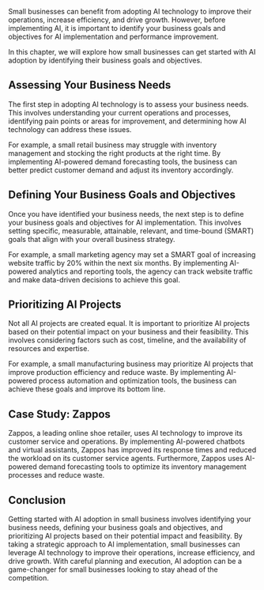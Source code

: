 

Small businesses can benefit from adopting AI technology to improve their operations, increase efficiency, and drive growth. However, before implementing AI, it is important to identify your business goals and objectives for AI implementation and performance improvement.

In this chapter, we will explore how small businesses can get started with AI adoption by identifying their business goals and objectives.

Assessing Your Business Needs
-----------------------------

The first step in adopting AI technology is to assess your business needs. This involves understanding your current operations and processes, identifying pain points or areas for improvement, and determining how AI technology can address these issues.

For example, a small retail business may struggle with inventory management and stocking the right products at the right time. By implementing AI-powered demand forecasting tools, the business can better predict customer demand and adjust its inventory accordingly.

Defining Your Business Goals and Objectives
-------------------------------------------

Once you have identified your business needs, the next step is to define your business goals and objectives for AI implementation. This involves setting specific, measurable, attainable, relevant, and time-bound (SMART) goals that align with your overall business strategy.

For example, a small marketing agency may set a SMART goal of increasing website traffic by 20% within the next six months. By implementing AI-powered analytics and reporting tools, the agency can track website traffic and make data-driven decisions to achieve this goal.

Prioritizing AI Projects
------------------------

Not all AI projects are created equal. It is important to prioritize AI projects based on their potential impact on your business and their feasibility. This involves considering factors such as cost, timeline, and the availability of resources and expertise.

For example, a small manufacturing business may prioritize AI projects that improve production efficiency and reduce waste. By implementing AI-powered process automation and optimization tools, the business can achieve these goals and improve its bottom line.

Case Study: Zappos
------------------

Zappos, a leading online shoe retailer, uses AI technology to improve its customer service and operations. By implementing AI-powered chatbots and virtual assistants, Zappos has improved its response times and reduced the workload on its customer service agents. Furthermore, Zappos uses AI-powered demand forecasting tools to optimize its inventory management processes and reduce waste.

Conclusion
----------

Getting started with AI adoption in small business involves identifying your business needs, defining your business goals and objectives, and prioritizing AI projects based on their potential impact and feasibility. By taking a strategic approach to AI implementation, small businesses can leverage AI technology to improve their operations, increase efficiency, and drive growth. With careful planning and execution, AI adoption can be a game-changer for small businesses looking to stay ahead of the competition.
